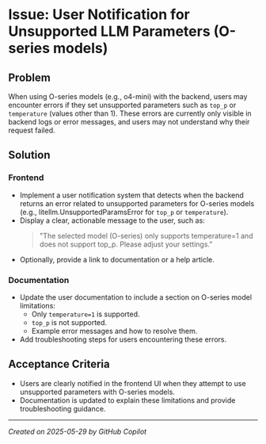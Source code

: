 # Issue: User Notification for Unsupported LLM Parameters (O-series models)

## Problem

When using O-series models (e.g., o4-mini) with the backend, users may encounter errors if they set unsupported parameters such as `top_p` or `temperature` (values other than 1). These errors are currently only visible in backend logs or error messages, and users may not understand why their request failed.

## Solution

### Frontend
- Implement a user notification system that detects when the backend returns an error related to unsupported parameters for O-series models (e.g., litellm.UnsupportedParamsError for `top_p` or `temperature`).
- Display a clear, actionable message to the user, such as:
  > "The selected model (O-series) only supports temperature=1 and does not support top_p. Please adjust your settings."
- Optionally, provide a link to documentation or a help article.

### Documentation
- Update the user documentation to include a section on O-series model limitations:
  - Only `temperature=1` is supported.
  - `top_p` is not supported.
  - Example error messages and how to resolve them.
- Add troubleshooting steps for users encountering these errors.

## Acceptance Criteria
- Users are clearly notified in the frontend UI when they attempt to use unsupported parameters with O-series models.
- Documentation is updated to explain these limitations and provide troubleshooting guidance.

---
*Created on 2025-05-29 by GitHub Copilot*
